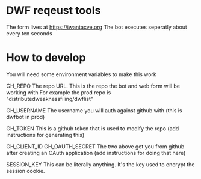 # DWF reqeust tools

The form lives at https://iwantacve.org
The bot executes seperatly about every ten seconds

# How to develop

You will need some environment variables to make this work

GH_REPO
The repo URL. This is the repo the bot and web form will be working with
For example the prod repo is "distributedweaknessfiling/dwflist"

GH_USERNAME
The username you will auth against github with (this is dwfbot in prod)

GH_TOKEN
This is a github token that is used to modify the repo
(add instructions for generating this)

GH_CLIENT_ID
GH_OAUTH_SECRET
The two above get you from github after creating an OAuth application
(add instructions for doing that here)


SESSION_KEY
This can be literally anything. It's the key used to encrypt the session
cookie.
